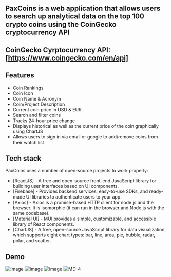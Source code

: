 ## PaxCoins is a web application that allows users to search up analytical data on the top 100 crypto coins using the CoinGecko cryptocurrency API
## CoinGecko Cyrptocurrency API: [https://www.coingecko.com/en/api]

## Features
- Coin Rankings
- Coin Icon
- Coin Name & Acronym
- Coin/Project Description
- Current coin price in USD & EUR
- Search and filter coins
- Tracks 24-hour price change
- Displays historical as well as the current price of the coin graphically using ChartJS
- Allows users to sign in via email or google to add/remove coins from their watch list

## Tech stack
PaxCoins uses a number of open-source projects to work properly:

- [ReactJS] - A free and open-source front-end JavaScript library for building user interfaces based on UI components.
- [Firebase] - Provides backend services, easy-to-use SDKs, and ready-made UI libraries to authenticate users to your app. 
- [Axios] - Axios is a promise-based HTTP client for node.js and the browser. It is isomorphic (it can run in the browser and Node.js with the same codebase).
- [Material UI] - MUI provides a simple, customizable, and accessible library of React components. 
- [ChartJS] - A free, open-source JavaScript library for data visualization, which supports eight chart types: bar, line, area, pie, bubble, radar, polar, and scatter.

## Demo
![image](https://user-images.githubusercontent.com/77121344/160295514-7bb9431d-3722-421c-aab6-0de1561e6fc8.png)
![image](https://user-images.githubusercontent.com/77121344/160295453-1fde950d-aefc-427d-9023-01b8bb4ee3e8.png)
![image](https://user-images.githubusercontent.com/77121344/160295496-cbb597e1-ff0b-441f-bc0a-73a09b2bbcb1.png)
![MD-4](https://user-images.githubusercontent.com/77121344/150656247-4d466395-4d58-4f93-af1a-63d80b9d28c0.jpg)

